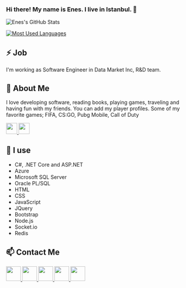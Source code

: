### Hi there! My name is Enes. I live in Istanbul. 👋

![Enes's GitHub Stats](https://github-readme-stats.vercel.app/api?username=enesgezici&show_icons=true&theme=tokyonight)

[![Most Used Languages](https://github-readme-stats.vercel.app/api/top-langs/?username=enesgezici&layout=compact)](https://github.com/anuraghazra/github-readme-stats)


## ⚡ Job
I'm working as Software Engineer in Data Market Inc, R&D team.

## 💬 About Me 
I love developing software, reading books, playing games, traveling and having fun with my friends.
You can add my player profiles. Some of my favorite games; FIFA, CS:GO, Pubg Mobile, Call of Duty

<a href="https://discord.com/enesgezici#7242" target="_blank">  
  <img width="30px" src="https://www.flaticon.com/svg/static/icons/svg/2111/2111370.svg" />
</a>

<a href="https://steamcommunity.com/id/enesgezici/" target="_blank">  
  <img width="30px" src="https://upload.wikimedia.org/wikipedia/commons/8/83/Steam_icon_logo.svg" />
</a>

## 🧠 I use
- C#, .NET Core and ASP.NET
- Azure
- Microsoft SQL Server
- Oracle PL/SQL
- HTML
- CSS
- JavaScript
- JQuery
- Bootstrap
- Node.js
- Socket.io
- Redis


## 📫 Contact Me 

<a href="https://www.enesgezici.com" target="_blank">  
  <img width="40px" src="https://www.flaticon.com/svg/static/icons/svg/3719/3719350.svg" /> 
</a>

<a href="https://www.linkedin.com/in/enesgezici/" target="_blank"> 
  <img width="40px" src="https://www.flaticon.com/svg/static/icons/svg/174/174857.svg" />
</a>

<a href="https://www.instagram.com/enesgezici" target="_blank">  
  <img width="40px" src="https://www.flaticon.com/svg/static/icons/svg/1409/1409946.svg" />
</a>


<a href="https://medium.com/@enesgezici" target="_blank" target="_blank">  
  <img width="40px" src="https://www.flaticon.com/svg/static/icons/svg/2111/2111543.svg" />
</a>

<a href="https://t.me/enesgezici" target="_blank">  
  <img width="40px" src="https://www.flaticon.com/svg/static/icons/svg/906/906377.svg" />
</a>
